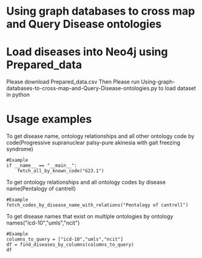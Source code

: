 # Using graph databases to cross map and Query Disease ontologies
# Load diseases into Neo4j using Prepared_data
Please download Prepared_data.csv
Then Please run Using-graph-databases-to-cross-map-and-Query-Disease-ontologies.py to load dataset in python
# Usage examples
To get disease name, ontology relationships and all other ontology code by code(Progressive supranuclear palsy-pure akinesia with gait freezing syndrome)

    #Example
    if __name__ == "__main__":
        fetch_all_by_known_code("G23.1")
To get ontology relationships and all ontology codes by disease name(Pentalogy of cantrell)

    #Example
    fetch_codes_by_disease_name_with_relations("Pentalogy of cantrell")
To get disease names that exist on multiple ontologies by ontology names("icd-10","umls","ncit")

    #Example
    columns_to_query = ["icd-10","umls","ncit"]
    df = find_diseases_by_columns(columns_to_query)
    df
